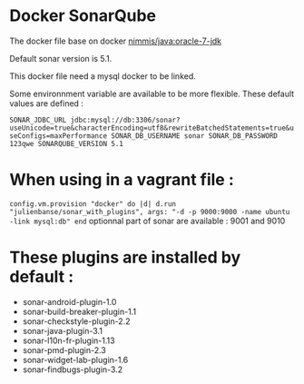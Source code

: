 Docker SonarQube
======
The docker file base on docker [nimmis/java:oracle-7-jdk](https://registry.hub.docker.com/u/nimmis/java/) 

Default sonar version is 5.1.

This docker file need a mysql docker to be linked.

Some environnment variable are available to be more flexible.
These default values are defined :

`
SONAR_JDBC_URL jdbc:mysql://db:3306/sonar?useUnicode=true&characterEncoding=utf8&rewriteBatchedStatements=true&useConfigs=maxPerformance
SONAR_DB_USERNAME sonar
SONAR_DB_PASSWORD 123qwe
SONARQUBE_VERSION 5.1
`

# When using in a vagrant file :

`
config.vm.provision "docker" do |d|
		d.run "julienbanse/sonar_with_plugins",
			args: "-d -p 9000:9000 -name ubuntu -link mysql:db"
	end
`
optionnal part of sonar are available : 9001 and 9010

# These plugins are installed by default :

- sonar-android-plugin-1.0
- sonar-build-breaker-plugin-1.1
- sonar-checkstyle-plugin-2.2
- sonar-java-plugin-3.1
- sonar-l10n-fr-plugin-1.13
- sonar-pmd-plugin-2.3
- sonar-widget-lab-plugin-1.6
- sonar-findbugs-plugin-3.2